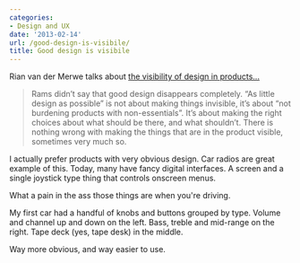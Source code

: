 ```yaml
---
categories:
- Design and UX
date: '2013-02-14'
url: /good-design-is-visibile/
title: Good design is visibile
---
```


Rian van der Merwe talks about <a href="http://www.elezea.com/2013/02/as-little-design-as-possible/">the visibility of design in products...</a>

<blockquote>Rams didn’t say that good design disappears completely. “As little design as possible” is not about making things invisible, it’s about “not burdening products with non-essentials”. It’s about making the right choices about what should be there, and what shouldn’t. There is nothing wrong with making the things that are in the product visible, sometimes very much so.</blockquote>

I actually prefer products with very obvious design. Car radios are great example of this. Today, many have fancy digital interfaces. A screen and a single joystick type thing that controls onscreen menus.

What a pain in the ass those things are when you're driving.

My first car had a handful of knobs and buttons grouped by type. Volume and channel up and down on the left. Bass, treble and mid-range on the right. Tape deck (yes, tape desk) in the middle.

Way more obvious, and way easier to use.